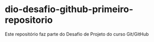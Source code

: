 # dio-desafio-github-primeiro-repositorio
Este repositório faz parte do Desafio de Projeto do curso Git/GitHub
